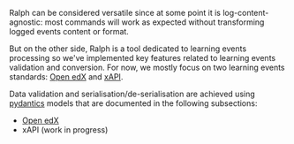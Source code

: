 Ralph can be considered versatile since at some point it is
log-content-agnostic: most commands will work as expected without transforming
logged events content or format.

But on the other side, Ralph is a tool dedicated to learning events processing
so we've implemented key features related to learning events validation and
conversion. For now, we mostly focus on two learning events standards: [Open
edX](https://edx.readthedocs.io/projects/edx-developer-guide/en/latest/analytics.html)
and [xAPI](https://adlnet.gov/projects/xapi/).

Data validation and serialisation/de-serialisation are achieved using
[pydantics](https://pydantic-docs.helpmanual.io) models that are documented in
the following subsections:

- [Open edX](./models/edx/)
- xAPI (work in progress)
